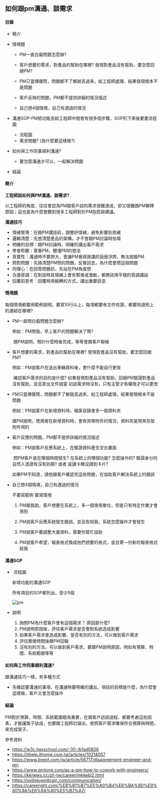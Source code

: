 ## 如何跟pm溝通、談需求

#### 目錄

- 簡介

- 情境題

  - PM一直白癡問題怎麼辦?
  - 客戶想要的需求，對產品的幫助在哪裡? 發現對產品沒有幫助，要怎麼回絕PM?
  - PM只當傳聲筒，問題都不了解就丟過來，給工程師處理，結果發現根本不是問題

  - 客戶反映的問題，PM都不提供詳細的情況描述
  - 自己想4個情境，自己有遇過的情況

- 溝通SOP-PM把功能丟給工程師中間會有很多個步驟，SOP列下來後要畫流程圖

  - 流程圖
  - 需求問題? (為什麼要這樣做?)

- 如何與工作同事順利溝通?

  - 要怎麼溝通才可以，一起解決問題

- 結論

#### 簡介

**工程師該如何與PM溝通、談需求?**

以工程師的角度，往往會認為PM跟客戶談的需求很難達成，卻又很難跟PM解釋原因；這也是為什麼會聽到很多工程師對於PM抱怨與建議。

**溝通技巧**

- 情緒管理：在跟PM講話前，調整好情緒，避免影響到思緒
- 邏輯清楚：先想清楚產品的架構，才不會跟PM討論時怯場
- 明確的目標：跟PM討論時，明確的講出客戶需求
- 學會聆聽：尊重PM，聽懂PM的想法
- 真實性：溝通時不要誇大，會讓PM覺得我講的話很浮誇，無法說服PM
- 問對問題：先搞清楚PM問的問題，反推回去，為什麼會問這個問題
- 同理心：在回答問題前，先站在PM角度想
- 合適音調：在對話時其情緒上會有緊張或激動，都應該用平穩的音調講話
- 回覆前思考：回覆時用婉轉的方式，講出重要訊息

#### 情境題

每個情境都要用範例說明，要寫10行以上，每項都要有文件佐證，都要知道附上的連結在哪裡?

- PM一直問白癡問題怎麼辦?

  例如：PM問我，早上客戶的問題解決了嗎?

  ​	跟PM說明，預計什麼時後完成，等等會跟客戶聯絡

- 客戶想要的需求，對產品的幫助在哪裡? 發現對產品沒有幫助，要怎麼回絕PM?

  例如：PM說客戶在送出車輛資料後，會什麼不能自行更改

  ​	確認客戶需求的目的是什麼? 如果發現對產品沒有幫助，回絕PM驗證對產品沒有幫助，並且拿出文件說當	初談需求時沒有，只有主管才有權限才可以更改

- PM只當傳聲筒，問題都不了解就丟過來，給工程師處理，結果發現根本不是問題

  例如：PM說客戶在新增資料時，檔案目錄會多一個資料夾

  ​	跟PM說明，使用者在新增資料時，會有夾帶附件的情況，資料夾是用來存放附件用的

- 客戶反應的問題，PM都不提供詳細的情況描述

  例如：PM說客戶反應系統上，在驗證資料產生空白畫面

  ​	問PM客戶是在哪個時間發生? 在系統上的哪個功能? 怎麼操作的? 驗證身分的自然人憑證有沒有到期? 或者	是讀卡機沒讀到卡片?

  ​	如果PM不知道，請他跟客戶確認完這些問題，在協助客戶解決系統上的錯誤 

- 自己想4個情境，自己有遇過的情況

  不要寫範例 要寫情境

  1. PM跟我說，客戶想要在系統上，多一個使用單位，但是只有特定作業才會用到

     

  2. PM說客戶反應系統發生錯誤，並且告知我，系統怎麼操作才會發生

     

  3. PM說客戶要調整大量資料，需要你幫忙協助

     

  4. PM說客戶希望，報表格式換成他們想要的格式，並且寄一份新的報表格式給我
  
     

#### 溝通SOP

- ​	流程圖

  新增功能的溝通SOP

  所有項目的SOP都列出，至少5個

  

  ![pm](C:\xampp\htdocs\markdown_note\assets\images\pm.png)

- 說明

  1. 詢問PM為什麼客戶會有這個需求？ 原因是什麼?
  2. PM說明原因後，評估客戶需求是否會對系統造成影響
  3. 如果客戶需求會造成影響，是否有別的方法，可以做到客戶需求
  4. 評估實做時間後跟PM回報
  5. 沒有別的方法，可以做到客戶需求，要跟PM說明原因，例如有預算、時間、系統範圍等等

#### 如何與工作同事順利溝通?

跟溝通技巧一樣，有多種方式

- 先確認要溝通的事項，在溝通時要明確的講出，項目的目標是什麼，為什麼會這樣做，客戶又會怎麼操作

#### 結論

PM對於預算、時間、系統範圍極為重要，在跟客戶訪談過程，都要考慮這些因素，才能讓案子談成，也要跟工程師討論出，依照客戶需求確保符合預算與時間，來完成案子。



參考資料

- https://w3c.hexschool.com/-30-/b1ad0826
- https://ithelp.ithome.com.tw/articles/10214057
- https://www.bnext.com.tw/article/56717/disagreement-engineer-and-pm
- https://www.pmtone.com/as-a-pm-how-to-cowork-with-engineers/
- https://kknews.cc/zh-tw/career/mkkebl2.html
- https://sydneypmbrain.com/communication/
- https://careeright.com/%E8%81%B7%E5%A0%B4%E6%BA%9D%E9%80%9A%E6%8A%80%E5%B7%A7/